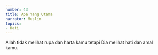 ```yaml
---
number: 43
title: Apa Yang Utama
narrator: Muslim
topics:
- Hati
---
```


Allah tidak melihat rupa dan harta kamu tetapi Dia melihat hati dan amal kamu.
